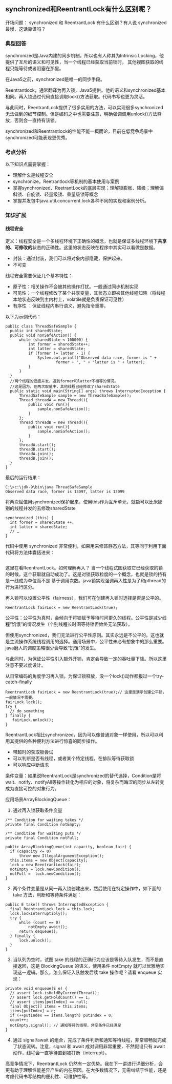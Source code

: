 ## synchronized和ReentrantLock有什么区别呢？

开场问题： synchronized 和 ReentrantLock 有什么区别？有人说 synchronized 最慢，这话靠谱吗？

### 典型回答
synchronized是Java内建的同步机制。所以也有人称其为Intrinsic Locking，他提供了互斥的语义和可见性，当一个线程已经获取当前锁时，
其他视图获取的线程只能等待或者阻塞在那里。

在Java5之前，synchronized是唯一的同步手段。

Reentrantlock，通常翻译为再入锁，Java5提供。他的语义和synchronized基本相同。再入锁通过代码直接调取lock()方法获取。代码书写也更为灵活。

与此同时，ReentrantLock提供了很多实用的方法，可以实现很多synchronized无法做到的细节控制。但是编码之中也需要注意，明确强调调用unlock()方法释放，否则会一直持有该锁。

synchronized和Reentrantlock的性能不能一概而论，目前在低竞争场景中synchronized可能表现更优秀。

### 考点分析
以下知识点需要掌握：
- 理解什么是线程安全
- synchronize，Reetrantlock等机制的基本使用与案例
- 掌握synchronized、ReetrantLock的底层实现；理解锁膨胀、降级；理解偏斜锁、自旋锁、轻量级锁、重量级锁等概念
- 掌握并发包中java.util.concurrent.lock各种不同的实现和案例分析。

### 知识扩展
#### 线程安全
定义：线程安全是一个多线程环境下正确性的概念，也就是保证多线程环境下**共享的、可修改的**状态的正确性。这里的状态反映在程序中其实可以看做是数据。
- 封装：通过封装，我们可以将对象内部隐藏，保护起来。
- 不可变

线程安全需要保证几个基本特性：
- 原子性：相关操作不会被其他操作打扰。一般通过同步机制实现
- 可见性：一个线程修改了某个共享变量，其状态立即被其他线程知晓（将线程本地状态反映到主内村上，volatile就是负责保证可见性）
- 有序性 ：保证线程内串行语义，避免指令重排。

以下为示例代码：
```
public class ThreadSafeSample {
  public int sharedState;
  public void nonSafeAction() {
      while (sharedState < 100000) {
          int former = sharedState++;
          int latter = sharedState;
          if (former != latter - 1) {
              System.out.printf("Observed data race, former is " +
                      former + ", " + "latter is " + latter);
          }
      }
  }
  //两个线程的低度并发，遇到former和latter不相等的情况。
  //这是因为，在两次取值中，其他线程已经修改了sharedState
  public static void main(String[] args) throws InterruptedException {
      ThreadSafeSample sample = new ThreadSafeSample();
      Thread threadA = new Thread(){
          public void run(){
              sample.nonSafeAction();
          }
      };
      Thread threadB = new Thread(){
          public void run(){
              sample.nonSafeAction();
          }
      };
      threadA.start();
      threadB.start();
      threadA.join();
      threadB.join();
  }
}
```
最后的运行结果：
```
C:\>c:\jdk-9\bin\java ThreadSafeSample
Observed data race, former is 13097, latter is 13099
```
将两次赋值用synchronized保护起来，使用this作为互斥单元，就额可以比米娜别的线程并发的去修改sharedState
```
synchronized (this) {
  int former = sharedState ++;
  int latter = sharedState;
  // …
}
```
代码中使用 synchronized 非常便利，如果用来修饰静态方法，其等同于利用下面代码将方法体囊括进来：
```synchronized (ClassName.class) {}
```
这里在看ReentrantLock。如何理解再入？
当一个线程试图获取它已经获取的锁的时候，这个获取就自动成功了。这是对锁获取粒度的一个概念，也就是锁的持有是一线成为单位而不是
基于调用次数。java锁实现强调再入性是为了和pthread的行为进行区分。

再入锁可以设置公平性（fairness），我们可在创建再入锁时选择是否是公平的。
```
ReentrantLock fairLock = new ReentrantLock(true);
```
公平性：公平性为真时，会倾向于将锁赋予等待时间更久的线程。公平性是减少线程“饥饿”的情况发生（个别线程长时间等待锁但始终无法获取）。

但使用synchronized，我们无法进行公平性原则。其实永远是不公平的。这也就是主流操作系统线程调用的选择。通用场景中，公平性未必有想象中的那么重要。
java磨人的调度策略很少会导致“饥饿”的发生。

与此同时，为保证公平性引入额外开销，肯定会导致一定的吞吐量下降。所以这里注意不要过度设计。

从日常编码的角度学习再入锁。为保证锁释放，没一个lock()动作都报过一个try-catch-finally 
```
ReentrantLock fairLock = new ReentrantLock(true);// 这里是演示创建公平锁，一般情况不需要。
fairLock.lock();
try {
  // do something
} finally {
   fairLock.unlock();
}
```
ReentrantLock相比synchronized，因为可以像普通对象一样使用，所以可以利用其提供的各种便利方法进行惊喜的同步操作。
- 带超时的获取锁尝试
- 可以判断是否有线程，或者某个特定线程，在排队等待获取锁
- 可以响应中断请求

条件变量：如果说ReentrantLock是synchronized的替代选择，Condition是将wait、notify、notifyAll等操作转化为相应的对象，将复杂而晦涩的同步从左转变成为直接可控的对象行为。

应用场景ArrayBlockingQueue：
1. 通过再入锁获取条件变量
```
/** Condition for waiting takes */
private final Condition notEmpty;

/** Condition for waiting puts */
private final Condition notFull;
 
public ArrayBlockingQueue(int capacity, boolean fair) {
  if (capacity <= 0)
      throw new IllegalArgumentException();
  this.items = new Object[capacity];
  lock = new ReentrantLock(fair);
  notEmpty = lock.newCondition();
  notFull =  lock.newCondition();
}
```
2. 两个条件变量是从同一再入锁创建出来，然后使用在特定操作中，如下面的 take 方法，判断和等待条件满足：
```$xslt
public E take() throws InterruptedException {
  final ReentrantLock lock = this.lock;
  lock.lockInterruptibly();
  try {
      while (count == 0)
          notEmpty.await();
      return dequeue();
  } finally {
      lock.unlock();
  }
}
```
3. 当队列为空时，试图 take 的线程的正确行为应该是等待入队发生，而不是直接返回，这是 BlockingQueue 的语义，使用条件 notEmpty 就可以优雅地实现这一逻辑。那么，怎么保证入队触发后续 take 操作呢？请看 enqueue 实现：
```$xslt
private void enqueue(E e) {
  // assert lock.isHeldByCurrentThread();
  // assert lock.getHoldCount() == 1;
  // assert items[putIndex] == null;
  final Object[] items = this.items;
  items[putIndex] = e;
  if (++putIndex == items.length) putIndex = 0;
  count++;
  notEmpty.signal(); // 通知等待的线程，非空条件已经满足
}
```
4. 通过 signal/await 的组合，完成了条件判断和通知等待线程，非常顺畅就完成了状态流转。注意，signal 和 await 成对调用非常重要，不然假设只有 await 动作，线程会一直等待直到被打断（interrupt）。

高竞争情况下，ReentrantLock 仍然有一定优势。我在下一讲进行详细分析，会更有助于理解性能差异产生的内在原因。在大多数情况下，无需纠结于性能，还是考虑代码书写结构的便利性、可维护性等。
